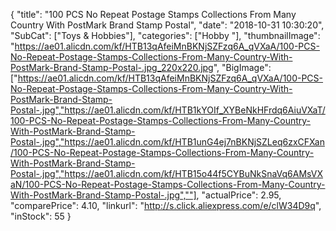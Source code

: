 {
	"title": "100 PCS No Repeat Postage Stamps Collections From Many Country With PostMark Brand Stamp Postal",
	"date": "2018-10-31 10:30:20",
	"SubCat": ["Toys & Hobbies"],
	"categories": ["Hobby "],
	"thumbnailImage": "https://ae01.alicdn.com/kf/HTB13qAfeiMnBKNjSZFzq6A_qVXaA/100-PCS-No-Repeat-Postage-Stamps-Collections-From-Many-Country-With-PostMark-Brand-Stamp-Postal-.jpg_220x220.jpg",
	"BigImage": ["https://ae01.alicdn.com/kf/HTB13qAfeiMnBKNjSZFzq6A_qVXaA/100-PCS-No-Repeat-Postage-Stamps-Collections-From-Many-Country-With-PostMark-Brand-Stamp-Postal-.jpg","https://ae01.alicdn.com/kf/HTB1kYOIf_XYBeNkHFrdq6AiuVXaT/100-PCS-No-Repeat-Postage-Stamps-Collections-From-Many-Country-With-PostMark-Brand-Stamp-Postal-.jpg","https://ae01.alicdn.com/kf/HTB1unG4ej7nBKNjSZLeq6zxCFXan/100-PCS-No-Repeat-Postage-Stamps-Collections-From-Many-Country-With-PostMark-Brand-Stamp-Postal-.jpg","https://ae01.alicdn.com/kf/HTB15o44f5CYBuNkSnaVq6AMsVXaN/100-PCS-No-Repeat-Postage-Stamps-Collections-From-Many-Country-With-PostMark-Brand-Stamp-Postal-.jpg",""],
	"actualPrice": 2.95,
	"comparePrice": 4.10,
	"linkurl": "http://s.click.aliexpress.com/e/clW34D9q",
	"inStock": 55
}
